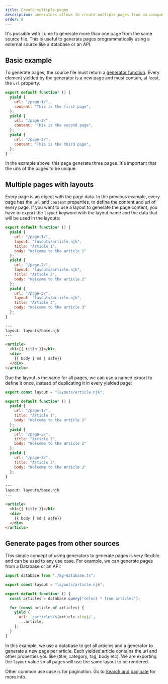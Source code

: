 ```yaml
---
title: Create multiple pages
description: Generators allows to create multiple pages from an unique source file
order: 8
---
```


It's possible with Lume to generate more than one page from the same source
file. This is useful to generate pages programmatically using a external source
like a database or an API.

## Basic example

To generate pages, the source file must return a
[generator function](https://developer.mozilla.org/en-US/docs/Web/JavaScript/Reference/Statements/function*).
Every element yielded by the generator is a new page and must contain, at least,
the `url` property.

```js
export default function* () {
  yield {
    url: "/page-1/",
    content: "This is the first page",
  };
  yield {
    url: "/page-2/",
    content: "This is the second page",
  };
  yield {
    url: "/page-3/",
    content: "This is the third page",
  };
}
```

In the example above, this page generate three pages. It's important that the
urls of the pages to be unique.

## Multiple pages with layouts

Every page is an object with the page data. In the previous example, every page
has the `url` and `content` properties, to define the content and url of every
page. If you want to use a layout to generate the page content, you have to
export the `layout` keyword with the layout name and the data that will be used
in the layouts:

<lume-code>

```js {title="pages.tmpl.js"}
export default function* () {
  yield {
    url: "/page-1/",
    layout: "layouts/article.njk",
    title: "Article 1",
    body: "Welcome to the article 1"
  };
  yield {
    url: "/page-2/",
    layout: "layouts/article.njk",
    title: "Article 2",
    body: "Welcome to the article 2"
  };
  yield {
    url: "/page-3/",
    layout: "layouts/article.njk",
    title: "Article 3",
    body: "Welcome to the article 3"
  };
}
```

```html {title=_includes/layouts/article.njk}
---
layout: layouts/base.njk
---

<article>
  <h1>{{ title }}</h1>
  <div>
    {{ body | md | safe}}
  </div>
</article>
```

</lume-code>

Due the layout is the same for all pages, we can use a named export to define it
once, instead of duplicating it in every yielded page:

<lume-code>

```js {title="pages.tmpl.js"}
export const layout = "layouts/article.njk";

export default function* () {
  yield {
    url: "/page-1/",
    title: "Article 1",
    body: "Welcome to the article 1"
  };
  yield {
    url: "/page-2/",
    title: "Article 2",
    body: "Welcome to the article 2"
  };
  yield {
    url: "/page-3/",
    title: "Article 3",
    body: "Welcome to the article 3"
  };
}
```

```html {title=_includes/layouts/article.njk}
---
layout: layouts/base.njk
---

<article>
  <h1>{{ title }}</h1>
  <div>
    {{ body | md | safe}}
  </div>
</article>
```

</lume-code>

## Generate pages from other sources

This simple concept of using generators to generate pages is very flexible and
can be used to any use case. For example, we can generate pages from a Database
or an API:

```js
import database from "./my-database.ts";

export const layout = "layouts/article.njk";

export default function* () {
  const articles = database.query("select * from articles");

  for (const article of articles) {
    yield {
      url: `/articles/${article.slug}/`,
      ...article,
    };
  }
}
```

In this example, we use a database to get all articles and a generator to
generate a new page per article. Each yielded article contains the url and other
properties you like (title, category, tag, body etc). We are exporting the
`layout` value so all pages will use the same layout to be rendered.

Other common use case is for pagination. Go to
[Search and paginate](./searching.md) for more info.
